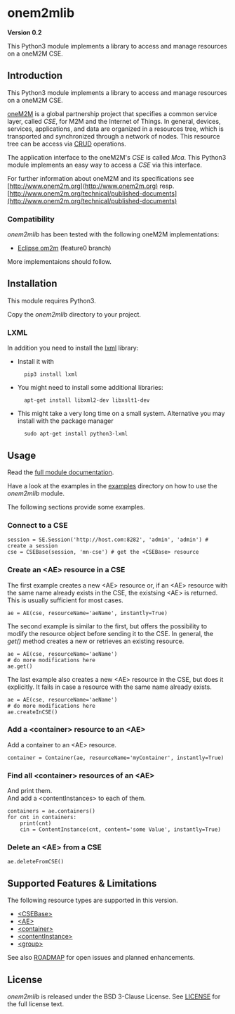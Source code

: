 # onem2mlib
**Version 0.2**

This Python3 module implements a library to access and manage resources on a oneM2M CSE.

## Introduction

This Python3 module implements a library to access and manage resources on a oneM2M CSE.

[oneM2M](http://www.onem2m.org) is a global partnership project that specifies a common service layer, called *CSE*, for M2M and the Internet of Things. In general, devices, services, applications, and data are organized in a resources tree, which is transported and synchronized through a network of nodes. This resource tree can be access via [CRUD](https://en.wikipedia.org/wiki/Create,_read,_update_and_delete) operations. 

The application interface to the oneM2M's *CSE* is called *Mca*. This Python3 module implements an easy way to access a *CSE* via this interface.

For further information about oneM2M and its specifications see [http://www.onem2m.org](http://www.onem2m.org) resp. [http://www.onem2m.org/technical/published-documents](http://www.onem2m.org/technical/published-documents)

### Compatibility

*onem2mlib* has been tested with the following oneM2M implementations:

-  [Eclipse om2m](http://www.eclipse.org/om2m/) (feature0 branch)

More implementaions should follow.

## Installation

This module requires Python3.

Copy the *onem2mlib* directory to your project.

### LXML
In addition you need to install the [lxml](http://lxml.de) library:

- Install it with

		pip3 install lxml

- You might need to install some additional libraries:

		apt-get install libxml2-dev libxslt1-dev

- This might take a very long time on a small system. Alternative you may install with the package manager

		sudo apt-get install python3-lxml


## Usage

Read the [full module documentation](http://htmlpreview.github.io/?https://raw.githubusercontent.com/ankraft/onem2mlib/master/doc/onem2mlib/index.html).

Have a look at the examples in the [examples](./examples) directory on how to use the *onem2mlib* module.

The following sections provide some examples.

### Connect to a CSE

	session = SE.Session('http://host.com:8282', 'admin', 'admin') # create a session
	cse = CSEBase(session, 'mn-cse') # get the <CSEBase> resource

### Create an &lt;AE> resource in a CSE

The first example creates a new &lt;AE> resource or, if an &lt;AE> resource with the same name already exists in the CSE, the existsing &lt;AE> is returned. This is usually sufficient for most cases.

	ae = AE(cse, resourceName='aeName', instantly=True)

The second example is similar to the first, but offers the possibility to modify the resource object before sending it to the CSE.
In general, the *get()* method creates a new or retrieves an existing resource.

	ae = AE(cse, resourceName='aeName')
	# do more modifications here
	ae.get()

The last example also creates a new &lt;AE> resource in the CSE, but does it explicitly. It fails in case a resource with the same name already exists.

	ae = AE(cse, resourceName='aeName')
	# do more modifications here
	ae.createInCSE()

### Add a &lt;container> resource to an &lt;AE>
Add a container to an &lt;AE> resource.

	container = Container(ae, resourceName='myContainer', instantly=True)

### Find all &lt;container> resources of an &lt;AE>
And print them.  
And add a &lt;contentInstances> to each of them.
	
	containers = ae.containers()
	for cnt in containers:
		print(cnt)
		cin = ContentInstance(cnt, content='some Value', instantly=True)


### Delete an &lt;AE> from a CSE

	ae.deleteFromCSE()

## Supported Features & Limitations
The following resource types are supported in this version.

- [&lt;CSEBase>](http://htmlpreview.github.io/?https://raw.githubusercontent.com/ankraft/onem2mlib/master/doc/onem2mlib/resources.m.html#onem2mlib.resources.CSEBase)
- [&lt;AE>](http://htmlpreview.github.io/?https://raw.githubusercontent.com/ankraft/onem2mlib/master/doc/onem2mlib/resources.m.html#onem2mlib.resources.AE)
- [&lt;container>](http://htmlpreview.github.io/?https://raw.githubusercontent.com/ankraft/onem2mlib/master/doc/onem2mlib/resources.m.html#onem2mlib.resources.Container)
- [&lt;contentInstance>](http://htmlpreview.github.io/?https://raw.githubusercontent.com/ankraft/onem2mlib/master/doc/onem2mlib/resources.m.html#onem2mlib.resources.ContentInstance)
- [&lt;group>](http://htmlpreview.github.io/?https://raw.githubusercontent.com/ankraft/onem2mlib/master/doc/onem2mlib/resources.m.html#onem2mlib.resources.Group)

See also [ROADMAP](ROADMAP.md) for open issues and planned enhancements.

## License

*onem2mlib* is released under the BSD 3-Clause License. 
See [LICENSE](./LICENSE) for the full license text.
